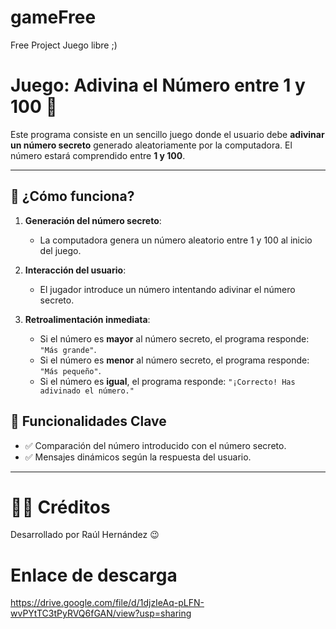 # gameFree
Free Project Juego libre ;)

# Juego: Adivina el Número entre 1 y 100 🎯

Este programa consiste en un sencillo juego donde el usuario debe **adivinar un número secreto** generado aleatoriamente por la computadora. El número estará comprendido entre **1 y 100**.

---

## 🧠 ¿Cómo funciona?

1. **Generación del número secreto**:
   - La computadora genera un número aleatorio entre 1 y 100 al inicio del juego.

2. **Interacción del usuario**:
   - El jugador introduce un número intentando adivinar el número secreto.

3. **Retroalimentación inmediata**:
   - Si el número es **mayor** al número secreto, el programa responde: `"Más grande"`.
   - Si el número es **menor** al número secreto, el programa responde: `"Más pequeño"`.
   - Si el número es **igual**, el programa responde: `"¡Correcto! Has adivinado el número."`

## 🧪 Funcionalidades Clave

- ✅ Comparación del número introducido con el número secreto.
- ✅ Mensajes dinámicos según la respuesta del usuario.

---

# 🧑‍💻 Créditos

Desarrollado por Raúl Hernández 😉

# Enlace de descarga
https://drive.google.com/file/d/1djzIeAq-pLFN-wvPYtTC3tPyRVQ6fGAN/view?usp=sharing
